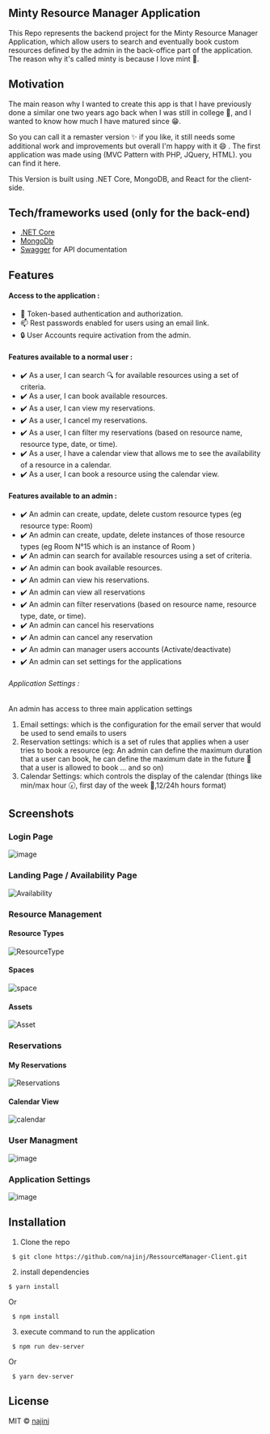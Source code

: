 ## Minty Resource Manager Application
This Repo represents the backend project for the Minty Resource Manager Application, which allow users 
to search and eventually book custom resources defined by the admin in the back-office part of the application.
The reason why it's called minty is because I love mint :herb:.

## Motivation
The main reason why I wanted to create this app is that I have previously done a similar one two years ago back 
when I was still in college :school:, and  I wanted to know how much I have matured since :grin:.

So you can call it a remaster version :sparkles: if you like, it still needs some additional work and improvements but overall I'm happy with it 😄 . The first application was made using (MVC Pattern with PHP, JQuery, HTML).
you can find it here.

This Version is built using .NET Core, MongoDB, and React for the client-side.

## Tech/frameworks used (only for the back-end)
- [.NET Core](https://www.microsoft.com/net/core)
-  [MongoDb](https://www.mongodb.com/)
-  [Swagger](https://swagger.io/) for API documentation

## Features 
#### Access to the application :
- :traffic_light: Token-based authentication and authorization.
- :mailbox: Rest passwords enabled for users using an email link.
- :lock: User Accounts require activation from the admin.

#### Features available to a normal user :  
- :heavy_check_mark: As a user, I can search :mag: for available resources using a set of criteria.
- :heavy_check_mark: As a user, I  can book available resources.
- :heavy_check_mark: As a user, I  can view my reservations.
- :heavy_check_mark: As a user, I  cancel my reservations.
- :heavy_check_mark: As a user, I  can filter my reservations (based on resource name, resource type, date, or time).
- :heavy_check_mark: As a user, I  have a calendar view that allows me to see the availability of a resource in a calendar. 
- :heavy_check_mark: As a user, I  can book a resource using the calendar view.


#### Features available to an admin : 
- :heavy_check_mark: An admin can create, update, delete custom resource types (eg  resource type: Room)
- :heavy_check_mark: An admin can create, update, delete instances of those resource types  (eg Room N°15 which is an instance of Room )
- :heavy_check_mark: An admin can search for available resources using a set of criteria.
- :heavy_check_mark: An admin can book available resources.
- :heavy_check_mark: An admin can view his reservations.
- :heavy_check_mark: An admin can view all reservations
- :heavy_check_mark: An admin can filter reservations (based on resource name, resource type, date, or time).
- :heavy_check_mark: An admin can cancel his reservations
- :heavy_check_mark: An admin can cancel any reservation
- :heavy_check_mark: An admin can manager users accounts (Activate/deactivate)
- :heavy_check_mark: An admin can set settings for the applications 

###### Application Settings :
An admin has access to three main application settings 
1. Email settings: which is the configuration for the email server that would be used to send emails to users 
2. Reservation settings: which is a set of rules that applies when a user tries to book a resource 
     (eg: An admin can define the maximum duration that a user can book, 
      he can define the maximum date in the future :calendar: that a user is allowed to book ... and so on)
3. Calendar Settings: which controls the display of the calendar (things like min/max hour :clock730:, first day of the week :date:,12/24h hours format)

## Screenshots
### Login Page
![image](https://user-images.githubusercontent.com/29644684/80315360-90376a00-87e6-11ea-812c-c658dcc6c64e.png)
### Landing Page / Availability Page
![Availability](https://user-images.githubusercontent.com/29644684/80323163-39975380-8819-11ea-992f-454633a6de79.gif)
### Resource Management 
#### Resource Types

![ResourceType](https://user-images.githubusercontent.com/29644684/80322074-01404700-8812-11ea-8514-751c8b4fc96d.gif)

#### Spaces 

![space](https://user-images.githubusercontent.com/29644684/80322853-2f745580-8817-11ea-90e8-b79efdcbb96c.gif)

#### Assets 
![Asset](https://user-images.githubusercontent.com/29644684/80322819-0653c500-8817-11ea-9c85-39fe2eb2f035.gif)

### Reservations 
#### My Reservations 
![Reservations](https://user-images.githubusercontent.com/29644684/80323310-29cc3f00-881a-11ea-9b83-90cbfdb25697.gif)


#### Calendar View

![calendar](https://user-images.githubusercontent.com/29644684/80317418-37ba9980-87f3-11ea-9ebc-ade741b1882e.gif)

### User Managment
![image](https://user-images.githubusercontent.com/29644684/80317476-88ca8d80-87f3-11ea-9e89-61942d327573.png)

### Application Settings
![image](https://user-images.githubusercontent.com/29644684/80317507-bca5b300-87f3-11ea-8e7f-4c70e123360a.png)

## Installation

1. Clone the repo 
```
 $ git clone https://github.com/najinj/RessourceManager-Client.git
```
2. install dependencies
  ```
 $ yarn install 
```
Or
```
 $ npm install
```
3. execute command to run the application
```
 $ npm run dev-server
```
Or 
```
 $ yarn dev-server
```
## License

MIT © [najinj](https://github.com/najinj)

